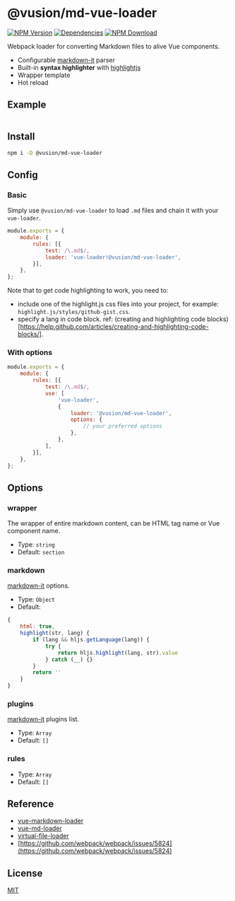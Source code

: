 # @vusion/md-vue-loader

[![NPM Version][npm-img]][npm-url]
[![Dependencies][david-img]][david-url]
[![NPM Download][download-img]][download-url]

[npm-img]: http://img.shields.io/npm/v/@vusion/md-vue-loader.svg?style=flat-square
[npm-url]: http://npmjs.org/package/@vusion/md-vue-loader
[david-img]: http://img.shields.io/david/vusion/md-vue-loader.svg?style=flat-square
[david-url]: https://david-dm.org/vusion/md-vue-loader
[download-img]: https://img.shields.io/npm/dm/@vusion/md-vue-loader.svg?style=flat-square
[download-url]: https://npmjs.org/package/@vusion/md-vue-loader

Webpack loader for converting Markdown files to alive Vue components.

- Configurable [markdown-it](https://github.com/markdown-it/markdown-it) parser
- Built-in **syntax highlighter** with [highlightjs](https://highlightjs.org)
- Wrapper template
- Hot reload

## Example

``` markdown

```

## Install

``` bash
npm i -D @vusion/md-vue-loader
```

## Config
### Basic

Simply use `@vusion/md-vue-loader` to load `.md` files and chain it with your `vue-loader`.

``` js
module.exports = {
    module: {
        rules: [{
            test: /\.md$/,
            loader: 'vue-loader!@vusion/md-vue-loader',
        }],
    },
};
```

Note that to get code highlighting to work, you need to:

- include one of the highlight.js css files into your project, for example: `highlight.js/styles/github-gist.css`.
- specify a lang in code block. ref: (creating and highlighting code blocks)[https://help.github.com/articles/creating-and-highlighting-code-blocks/].

### With options

``` js
module.exports = {
    module: {
        rules: [{
            test: /\.md$/,
            use: [
                'vue-loader',
                {
                    loader: '@vusion/md-vue-loader',
                    options: {
                        // your preferred options
                    },
                },
            ],
        }],
    },
};
```

## Options

### wrapper

The wrapper of entire markdown content, can be HTML tag name or Vue component name.

- Type: `string`
- Default: `section`

### markdown

[markdown-it](https://github.com/markdown-it/markdown-it#init-with-presets-and-options) options.

- Type: `Object`
- Default:
``` js
{
    html: true,
    highlight(str, lang) {
        if (lang && hljs.getLanguage(lang)) {
            try {
                return hljs.highlight(lang, str).value
            } catch (__) {}
        }
        return ''
    }
}
```

### plugins

[markdown-it](https://github.com/markdown-it/markdown-it#init-with-presets-and-options) plugins list.

- Type: `Array`
- Default: `[]`

### rules

- Type: `Array`
- Default: `[]`

## Reference

- [vue-markdown-loader](https://github.com/QingWei-Li/vue-markdown-loader)
- [vue-md-loader](https://github.com/wxsms/vue-md-loader)
- [virtual-file-loader](https://github.com/renanhangai/virtual-file-loader)
- [https://github.com/webpack/webpack/issues/5824](https://github.com/webpack/webpack/issues/5824)

## License

[MIT](LICENSE)
